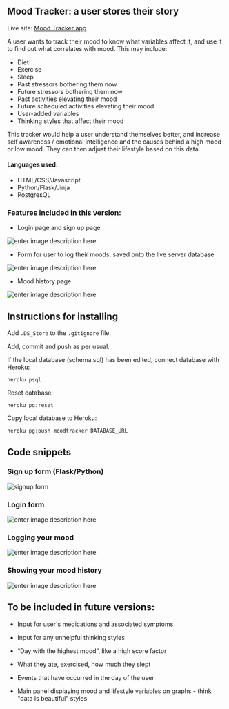 ## Mood Tracker: a user stores their story


Live site: [Mood Tracker app](https://hidden-tundra-11775.herokuapp.com/)



A user wants to track their mood to know what variables affect it, and use it to find out what correlates with mood. 
This may include: 
- Diet  
- Exercise  
- Sleep  
- Past stressors bothering them now  
- Future stressors bothering them now  
- Past activities elevating their mood  
- Future scheduled activities elevating their mood  
- User-added variables
- Thinking styles that affect their mood

This tracker would help a user understand themselves better, and increase self awareness / emotional intelligence and the causes behind a high mood or low mood. They can then adjust their lifestyle based on this data.

#### Languages used:

 - HTML/CSS/Javascript
 - Python/Flask/Jinja
 - PostgresQL
 
### Features included in this version:

-  Login page and sign up page

![enter image description here](https://i.imgur.com/M5TiyOA.gif)

- Form for user to log their moods, saved onto the live server database

![enter image description here](https://i.imgur.com/LXRnIlJ.gif)

- Mood history page

![enter image description here](https://i.imgur.com/WMqnnMO.gif)

## Instructions for installing

 Add `.DS_Store` to the `.gitignore` file.

Add, commit and push as per usual. 

If the local database (schema.sql) has been edited, connect database with Heroku:

    heroku psql

  Reset database:

    heroku pg:reset
    
Copy local database to Heroku:

    heroku pg:push moodtracker DATABASE_URL

## Code snippets

### Sign up form (Flask/Python)

![signup form](https://i.imgur.com/L2DkiO9.png)

### Login form

![enter image description here](https://i.imgur.com/uCdKxiW.png)

### Logging your mood
![enter image description here](https://i.imgur.com/VBVBAim.png)

### Showing your mood history
![enter image description here](https://i.imgur.com/Lm7X9kp.png)

## To be included in future versions:

- Input for user's medications and associated symptoms
- Input for any unhelpful thinking styles

- “Day with the highest mood”, like a high score factor

-   What they ate, exercised, how much they slept
-   Events that have occurred in the day of the user
-   Main panel displaying mood and lifestyle variables on graphs - think "data is beautiful" styles


  
